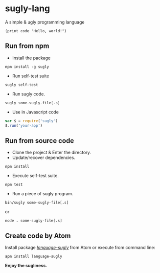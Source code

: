 sugly-lang
==========
A simple &amp; ugly programming language

```sugly
(print code "Hello, world!")

```
Run from npm
------------
- Install the package
```
npm install -g sugly
```
- Run self-test suite
```
sugly self-test
```
- Run sugly code.
```
sugly some-sugly-file[.s]
```
- Use in Javascript code
```javascript
var $ = require('sugly')
$.run('your-app')
```

Run from source code
--------------------
- Clone the project & Enter the directory.  
- Update/recover dependencies.
```
npm install
```
- Execute self-test suite.
```
npm test
```
- Run a piece of sugly program.  
```
bin/sugly some-sugly-file[.s]
```
or
```
node . some-sugly-file[.s]
```

Create code by Atom
--------------------
Install package [*language-sugly*](https://github.com/NirlStudio/language-sugly) from Atom or execute from command line:
```
apm install language-sugly
```

**Enjoy the sugliness.**
